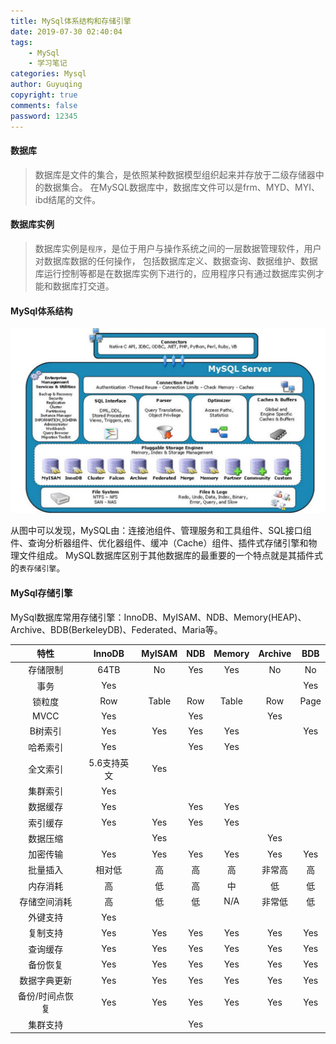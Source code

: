 ```yaml
---
title: MySql体系结构和存储引擎
date: 2019-07-30 02:40:04
tags:
    - MySql
    - 学习笔记
categories: Mysql
author: Guyuqing
copyright: true
comments: false
password: 12345
---
```

#### 数据库
> 数据库是文件的集合，是依照某种数据模型组织起来并存放于二级存储器中的数据集合。
> 在MySQL数据库中，数据库文件可以是frm、MYD、MYI、ibd结尾的文件。

<!-- more -->
#### 数据库实例
> 数据库实例是`程序`，是位于用户与操作系统之间的一层数据管理软件，用户对数据库数据的任何操作，
> 包括数据库定义、数据查询、数据维护、数据库运行控制等都是在数据库实例下进行的，应用程序只有通过数据库实例才能和数据库打交道。

#### MySql体系结构
![mysql体系结构图](Mysql01/01.jpg)

从图中可以发现，MySQL由：连接池组件、管理服务和工具组件、SQL接口组件、查询分析器组件、优化器组件、缓冲（Cache）组件、插件式存储引擎和物理文件组成。
MySQL数据库区别于其他数据库的最重要的一个特点就是其插件式的`表存储引擎`。

#### MySql存储引擎
MySql数据库常用存储引擎：InnoDB、MyISAM、NDB、Memory(HEAP)、Archive、BDB(BerkeleyDB)、Federated、Maria等。

|特性|InnoDB|MyISAM|NDB|Memory|Archive|BDB|
|:---:|:---:|:---:|:---:|:---:|:---:|:---:|
|存储限制|64TB|No|Yes|Yes|No|No|
|事务|Yes|||||Yes|
|锁粒度|Row|Table|Row|Table|Row|Page|
|MVCC|Yes||Yes||Yes||
|B树索引|Yes|Yes|Yes|Yes||Yes|
|哈希索引|Yes||Yes|Yes|||
|全文索引|5.6支持英文|Yes|||||
|集群索引|Yes||||||
|数据缓存|Yes||Yes|Yes|||
|索引缓存|Yes|Yes|Yes|Yes|||
|数据压缩||Yes|||Yes||
|加密传输|Yes|Yes|Yes|Yes|Yes|Yes|
|批量插入|相对低|高|高|高|非常高|高|
|内存消耗|高|低|高|中|低|低|
|存储空间消耗|高|低|低|N/A|非常低|低|
|外键支持|Yes||||||
|复制支持|Yes|Yes|Yes|Yes|Yes|Yes|
|查询缓存|Yes|Yes|Yes|Yes|Yes|Yes|
|备份恢复|Yes|Yes|Yes|Yes|Yes|Yes|
|数据字典更新|Yes|Yes|Yes|Yes|Yes|Yes|
|备份/时间点恢复|Yes|Yes|Yes|Yes|Yes|Yes|
|集群支持|||Yes|||||

